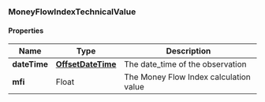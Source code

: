 
[//]: # (CLASS:MoneyFlowIndexTechnicalValue)

[//]: # (KIND:object)

### MoneyFlowIndexTechnicalValue

#### Properties

[//]: # (START_DEFINITION)

Name | Type | Description
------------ | ------------- | -------------
**dateTime** | [**OffsetDateTime**](OffsetDateTime.md) | The date_time of the observation &nbsp;
**mfi** | Float | The Money Flow Index calculation value &nbsp;

[//]: # (END_DEFINITION)


[//]: # (CONTAINED_CLASS:OffsetDateTime)





